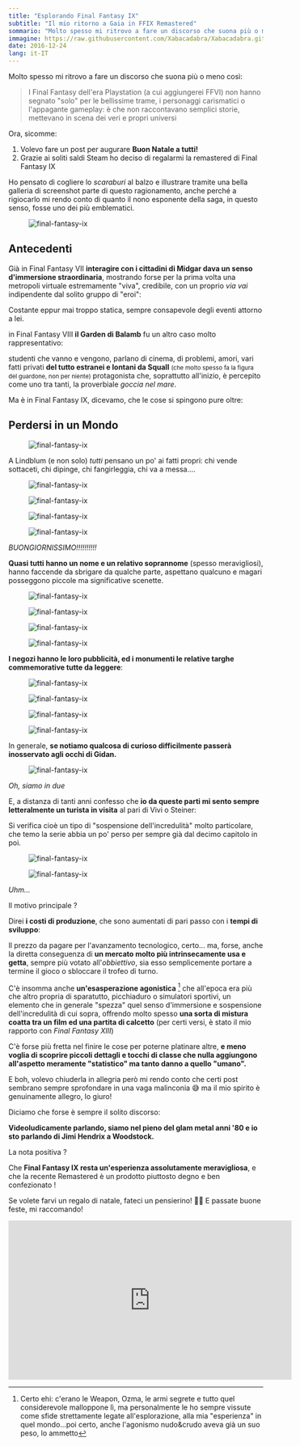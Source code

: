 ```yaml
---
title: "Esplorando Final Fantasy IX"
subtitle: "Il mio ritorno a Gaia in FFIX Remastered"
sommario: "Molto spesso mi ritrovo a fare un discorso che suona più o meno così: I Final Fantasy dell'era Playstation..."
immagine: https://raw.githubusercontent.com/Xabacadabra/Xabacadabra.github.io/master/images//esplorando-final-fantasy-ix.jpg
date: 2016-12-24
lang: it-IT
---
```


Molto spesso mi ritrovo a fare un discorso che suona più o meno così:

> I Final Fantasy dell'era Playstation (a cui aggiungerei FFVI) non hanno segnato "solo" per le bellissime trame, i personaggi carismatici o l'appagante gameplay: è che non raccontavano semplici storie, mettevano in scena dei veri e propri universi

Ora, sicomme:

1. Volevo fare un post per augurare **Buon Natale a tutti!**
2. Grazie ai soliti saldi Steam ho deciso di regalarmi la remastered di Final Fantasy IX

Ho pensato di cogliere lo _scaraburi_ al balzo e illustrare tramite una bella galleria di screenshot parte di questo ragionamento, anche perché a rigiocarlo mi rendo conto di quanto il nono esponente della saga, in questo senso, fosse uno dei più emblematici.

<figure>
	<img src="https://raw.githubusercontent.com/Xabacadabra/Xabacadabra.github.io/master/gallery/final-fantasy-ix/buttalesca.jpg" alt="final-fantasy-ix">
</figure>

## Antecedenti

Già in Final Fantasy VII **interagire con i cittadini di Midgar dava un senso d'immersione straordinaria**, mostrando forse per la prima volta una metropoli virtuale estremamente "viva", credibile, con un proprio _via vai_ indipendente dal solito gruppo di "eroi":

Costante eppur mai troppo statica, sempre consapevole degli eventi attorno a lei.

in Final Fantasy VIII **il Garden di Balamb** fu un altro caso molto rappresentativo:

studenti che vanno e vengono, parlano di cinema, di problemi, amori, vari fatti privati **del tutto estranei e lontani da Squall** <small>(che molto spesso fa la figura del guardone, non per niente)</small> protagonista che, soprattutto all'inizio, è percepito come uno tra tanti, la proverbiale _goccia nel mare_.

Ma è in Final Fantasy IX, dicevamo, che le cose si spingono pure oltre:

## Perdersi in un Mondo

<figure>
	<img src="https://raw.githubusercontent.com/Xabacadabra/Xabacadabra.github.io/master/gallery/final-fantasy-ix/listinoprezzi.jpg" alt="final-fantasy-ix">
</figure>

A Lindblum (e non solo) _tutti_ pensano un po' ai fatti propri: chi vende sottaceti, chi dipinge, chi fangirleggia, chi va a messa....

<figure>
	<img src="https://raw.githubusercontent.com/Xabacadabra/Xabacadabra.github.io/master/gallery/final-fantasy-ix/prete.jpg" alt="final-fantasy-ix">
</figure>

<figure>
	<img src="https://raw.githubusercontent.com/Xabacadabra/Xabacadabra.github.io/master/gallery/final-fantasy-ix/fangirl1.jpg" alt="final-fantasy-ix">
</figure>

<figure>
	<img src="https://raw.githubusercontent.com/Xabacadabra/Xabacadabra.github.io/master/gallery/final-fantasy-ix/fangirl2.jpg" alt="final-fantasy-ix">
</figure>

<figure>
	<img src="https://raw.githubusercontent.com/Xabacadabra/Xabacadabra.github.io/master/gallery/final-fantasy-ix/caffe.jpg" alt="final-fantasy-ix">
</figure>

_BUONGIORNISSIMO!!!!!!!!!!_

**Quasi tutti hanno un nome e un relativo soprannome** (spesso meravigliosi), hanno faccende da sbrigare da qualche parte, aspettano qualcuno e magari posseggono piccole ma significative scenette.

<figure>
	<img src="https://raw.githubusercontent.com/Xabacadabra/Xabacadabra.github.io/master/gallery/final-fantasy-ix/ryo.jpg" alt="final-fantasy-ix">
</figure>

<figure>
	<img src="https://raw.githubusercontent.com/Xabacadabra/Xabacadabra.github.io/master/gallery/final-fantasy-ix/torres1.jpg" alt="final-fantasy-ix">
</figure>

<figure>
	<img src="https://raw.githubusercontent.com/Xabacadabra/Xabacadabra.github.io/master/gallery/final-fantasy-ix/torres2.jpg" alt="final-fantasy-ix">
</figure>

<figure>
	<img src="https://raw.githubusercontent.com/Xabacadabra/Xabacadabra.github.io/master/gallery/final-fantasy-ix/sam.jpg" alt="final-fantasy-ix">
</figure>

**I negozi hanno le loro pubblicità, ed i monumenti le relative targhe commemorative tutte da leggere**:

<figure>
	<img src="https://raw.githubusercontent.com/Xabacadabra/Xabacadabra.github.io/master/gallery/final-fantasy-ix/pescheria.jpg" alt="final-fantasy-ix">
</figure>

<figure>
	<img src="https://raw.githubusercontent.com/Xabacadabra/Xabacadabra.github.io/master/gallery/final-fantasy-ix/peppe.jpg" alt="final-fantasy-ix">
</figure>

<figure>
	<img src="https://raw.githubusercontent.com/Xabacadabra/Xabacadabra.github.io/master/gallery/final-fantasy-ix/cliente.jpg" alt="final-fantasy-ix">
</figure>

<figure>
	<img src="https://raw.githubusercontent.com/Xabacadabra/Xabacadabra.github.io/master/gallery/final-fantasy-ix/cid8.jpg" alt="final-fantasy-ix">
</figure>

In generale, **se notiamo qualcosa di curioso difficilmente passerà inosservato agli occhi di Gidan.**

<figure>
	<img src="https://raw.githubusercontent.com/Xabacadabra/Xabacadabra.github.io/master/gallery/final-fantasy-ix/cargo.jpg" alt="final-fantasy-ix">
</figure>

_Oh, siamo in due_

E, a distanza di tanti anni confesso che **io da queste parti mi sento sempre letteralmente un turista in visita** al pari di Vivi o Steiner:

Si verifica cioè un tipo di "sospensione dell'incredulità" molto particolare, che temo la serie abbia un po' perso per sempre già dal decimo capitolo in poi.

<figure>
	<img src="https://raw.githubusercontent.com/Xabacadabra/Xabacadabra.github.io/master/gallery/final-fantasy-ix/scigu.jpg" alt="final-fantasy-ix">
</figure>

<figure>
	<img src="https://raw.githubusercontent.com/Xabacadabra/Xabacadabra.github.io/master/gallery/final-fantasy-ix/manolo.jpg" alt="final-fantasy-ix">
</figure>

_Uhm..._

Il motivo principale ?

Direi **i costi di produzione**, che sono aumentati di pari passo con i **tempi di sviluppo**:

Il prezzo da pagare per l'avanzamento tecnologico, certo... ma, forse, anche la diretta conseguenza di **un mercato molto più intrinsecamente usa e getta**, sempre più votato all'_obbiettivo_, sia esso semplicemente portare a termine il gioco o sbloccare il trofeo di turno.

C'è insomma anche **un'esasperazione agonistica** [^agonistica] che all'epoca era più che altro propria di sparatutto, picchiaduro o simulatori sportivi, un elemento che in generale "spezza" quel senso d'immersione e sospensione dell'incredulità di cui sopra, offrendo molto spesso **una sorta di mistura coatta tra un film ed una partita di calcetto** (per certi versi, è stato il mio rapporto con _Final Fantasy XIII_)

C'è forse più fretta nel finire le cose per poterne platinare altre, **e meno voglia di scoprire piccoli dettagli e tocchi di classe che nulla aggiungono all'aspetto meramente "statistico" ma tanto danno a quello "umano".**

E boh, volevo chiuderla in allegria però mi rendo conto che certi post sembrano sempre sprofondare in una vaga malinconia 😅 ma il mio spirito è genuinamente allegro, lo giuro!

Diciamo che forse è sempre il solito discorso:

**Videoludicamente parlando, siamo nel pieno del glam metal anni '80 e io sto parlando di Jimi Hendrix a Woodstock.**

La nota positiva ?

Che **Final Fantasy IX resta un'esperienza assolutamente meravigliosa**, e che la recente Remastered è un prodotto piuttosto degno e ben confezionato !

Se volete farvi un regalo di natale, fateci un pensierino! 🎅🏻 E passate buone feste, mi raccomando!

<iframe width="560" height="315" src="https://www.youtube.com/embed/QJBUZqDPbao" frameborder="0" allowfullscreen></iframe>

[^agonistica]: Certo ehi: c'erano le Weapon, Ozma, le armi segrete e tutto quel considerevole malloppone lì, ma personalmente le ho sempre vissute come sfide strettamente legate all'esplorazione, alla mia "esperienza" in quel mondo...poi certo, anche l'agonismo nudo&crudo aveva già un suo peso, lo ammetto
